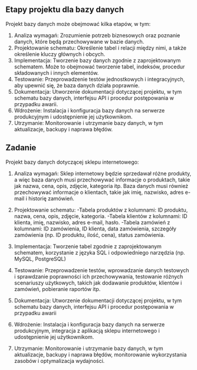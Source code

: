 ## Etapy projektu dla bazy danych
Projekt bazy danych może obejmować kilka etapów, w tym:

1) Analiza wymagań: Zrozumienie potrzeb biznesowych oraz poznanie danych, które będą przechowywane w bazie danych.
2) Projektowanie schematu: Określenie tabel i relacji między nimi, a także określenie kluczy głównych i obcych.
3) Implementacja: Tworzenie bazy danych zgodnie z zaprojektowanym schematem. Może to obejmować tworzenie tabel, indeksów, procedur składowanych i innych elementów.
4) Testowanie: Przeprowadzenie testów jednostkowych i integracyjnych, aby upewnić się, że baza danych działa poprawnie.
5) Dokumentacja: Utworzenie dokumentacji dotyczącej projektu, w tym schematu bazy danych, interfejsu API i procedur postępowania w przypadku awarii.
6) Wdrożenie: Instalacja i konfiguracja bazy danych na serwerze produkcyjnym i udostępnienie jej użytkownikom.
7) Utrzymanie: Monitorowanie i utrzymanie bazy danych, w tym aktualizacje, backupy i naprawa błędów.


## Zadanie
Projekt bazy danych dotyczącej sklepu internetowego:

1) Analiza wymagań: Sklep internetowy będzie sprzedawał różne produkty, a więc baza danych musi przechowywać informacje o produktach, takie jak nazwa, cena, opis, zdjęcie, kategoria itp. Baza danych musi również przechowywać informacje o klientach, takie jak imię, nazwisko, adres e-mail i historię zamówień.

2) Projektowanie schematu:
-Tabela produktów z kolumnami: ID produktu, nazwa, cena, opis, zdjęcie, kategoria.
-Tabela klientów z kolumnami: ID klienta, imię, nazwisko, adres e-mail, hasło.
-Tabela zamówień z kolumnami: ID zamówienia, ID klienta, data zamówienia, szczegóły zamówienia (np. ID produktu, ilość, cena), status zamówienia.

3) Implementacja: Tworzenie tabel zgodnie z zaprojektowanym schematem, korzystanie z języka SQL i odpowiedniego narzędzia (np. MySQL, PostgreSQL)

4) Testowanie: Przeprowadzenie testów, wprowadzanie danych testowych i sprawdzanie poprawności ich przechowywania, testowanie różnych scenariuszy użytkowych, takich jak dodawanie produktów, klientów i zamówień, pobieranie raportów itp.

5) Dokumentacja: Utworzenie dokumentacji dotyczącej projektu, w tym schematu bazy danych, interfejsu API i procedur postępowania w przypadku awarii

6) Wdrożenie: Instalacja i konfiguracja bazy danych na serwerze produkcyjnym, integracja z aplikacją sklepu internetowego i udostępnienie jej użytkownikom.

7) Utrzymanie: Monitorowanie i utrzymanie bazy danych, w tym aktualizacje, backupy i naprawa błędów, monitorowanie wykorzystania zasobów i optymalizacja wydajności.


